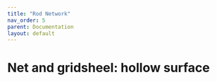 ```yaml
---
title: "Rod Network"
nav_order: 5
parent: Documentation
layout: default
---
```


# Net and gridsheel: hollow surface


